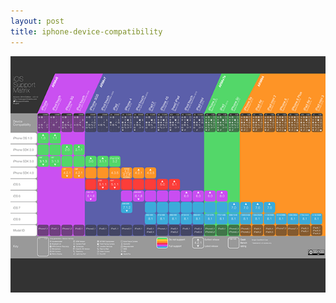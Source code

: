 ```yaml
---
layout: post
title: iphone-device-compatibility
---
```


![iphone-device-compatibility](/public/upload/2014-12-120-iphone-device-compatibility.png)